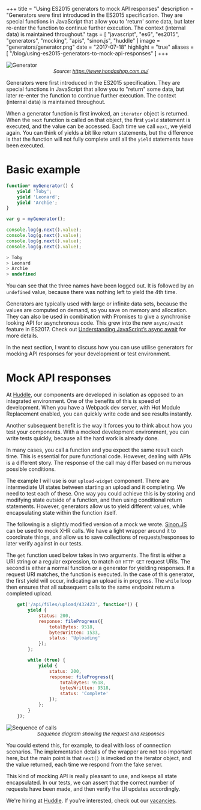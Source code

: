 +++
title = "Using ES2015 generators to mock API responses"
description = "Generators were first introduced in the ES2015 specification. They are special functions in JavaScript that allow you to 'return' some data, but later re-enter the function to continue further execution. The context (internal data) is maintained throughout."
tags = [
    "javascript",
    "es6",
    "es2015",
    "generators",
    "mocking",
    "apis",
    "sinon.js",
    "huddle"
]
image = "generators/generator.png"
date = "2017-07-18"
highlight = "true"
aliases = [
    "/blog/using-es2015-generators-to-mock-api-responses"
]
+++

![Generator](/img/blog/generators/generator.png)*<span style="font-size: small; text-align: center; display: block">Source: https://www.hondashop.com.au/</span>*

Generators were first introduced in the ES2015 specification. They are special functions in JavaScript that allow you to "return" some data, but later re-enter the function to continue further execution. The context (internal data) is maintained throughout.

When a generator function is first invoked, an `iterator` object is returned. When the `next` function is called on that object, the first `yield` statement is executed, and the value can be accessed. Each time we call `next`, we yield again. You can think of yields a bit like return statements, but the difference is that the function will not fully complete until all the `yield` statements have been executed.

# Basic example

```javascript
function* myGenerator() {
    yield 'Toby';
    yield 'Leonard';
    yield 'Archie';
}

var g = myGenerator();

console.log(g.next().value);
console.log(g.next().value);
console.log(g.next().value);
console.log(g.next().value);
```
```javascript
> Toby
> Leonard
> Archie
> undefined
```
You can see that the three names have been logged out. It is followed by an `undefined` value, because there was nothing left to yield the 4th time.

Generators are typically used with large or infinite data sets, because the values are computed on demand, so you save on memory and allocation. They can also be used in combination with Promises to give a synchronise looking API for asynchronous code. This grew into the new `async/await` feature in ES2017. Check out [Understanding JavaScript’s async await](https://ponyfoo.com/articles/understanding-javascript-async-await) for more details.

In the next section, I want to discuss how you can use utilise generators for mocking API responses for your development or test environment.

# Mock API responses

At [Huddle](https://www.huddle.com/), our components are developed in isolation as opposed to an integrated environment. One of the benefits of this is speed of development. When you have a Webpack dev server, with Hot Module Replacement enabled, you can quickly write code and see results instantly. 

Another subsequent benefit is the way it forces you to think about how you test your components. With a mocked development environment, you can write tests quickly, because all the hard work is already done. 

In many cases, you call a function and you expect the same result each time. This is essential for pure functional code. However, dealing with APIs is a different story. The response of the call may differ based on numerous possible conditions.

The example I will use is our `upload-widget` component. There are intermediate UI states between starting an upload and it completing. We need to test each of these. One way you could achieve this is by storing and modifying state outside of a function, and then using conditional return statements. However, generators allow us to yield different values, while encapsulating state within the function itself.

The following is a slightly modified version of a mock we wrote. [Sinon.JS](http://sinonjs.org/) can be used to mock XHR calls. We have a light wrapper around it to coordinate things, and allow us to save collections of requests/responses to later verify against in our tests.

The `get` function used below takes in two arguments. The first is either a URI string or a regular expression, to match on `HTTP GET` request URIs. The second is either a normal function or a generator for yielding responses. If a request URI matches, the function is executed. In the case of this generator, the first yield will occur, indicating an upload is in progress. The `while` loop then ensures that all subsequent calls to the same endpoint return a completed upload.

```javascript
    get('/api/files/upload/432423', function*() {
        yield { 
            status: 200, 
            response: fileProgress({ 
                totalBytes: 9518, 
                bytesWritten: 1533, 
                status: 'Uploading' 
            });
        };

        while (true) {
            yield { 
                status: 200, 
                response: fileProgress({
                    totalBytes: 9518, 
                    bytesWritten: 9518, 
                    status: 'Complete' 
                });
            };
        }
    });
```

<img src="/img/blog/generators/sequence.png" alt="Sequence of calls" class="full-img" style="border: none !important;">*<span style="font-size: small; text-align: center; display: block">Sequence diagram showing the request and responses</span>*

You could extend this, for example, to deal with loss of connection scenarios. The implementation details of the wrapper are not too important here, but the main point is that `next()` is invoked on the iterator object, and the value returned, each time we respond from the fake server. 

This kind of mocking API is really pleasant to use, and keeps all state encapsulated. In our tests, we can assert that the correct number of requests have been made, and then verify the UI updates accordingly.

We're hiring at [Huddle](https://www.huddle.com/). If you're interested, check out our [vacancies](https://talentcommunity.huddle.com/).